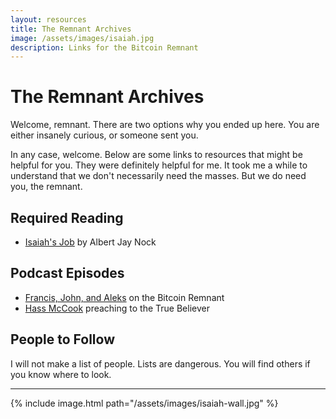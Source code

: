 ```yaml
---
layout: resources
title: The Remnant Archives
image: /assets/images/isaiah.jpg
description: Links for the Bitcoin Remnant
---
```


# The Remnant Archives

Welcome, remnant. There are two options why you ended up here. You are either
insanely curious, or someone sent you.

In any case, welcome. Below are some links to resources that might be helpful
for you. They were definitely helpful for me.  It took me a while to understand
that we don't necessarily need the masses. But we do need you, the remnant.

## Required Reading

* [Isaiah's Job](https://mises.org/library/isaiahs-job) by Albert Jay Nock

## Podcast Episodes

* [Francis, John, and Aleks](https://youtu.be/8t_sQ4rTGho) on the Bitcoin Remnant
* [Hass McCook](https://pca.st/podcast/2c390830-ee9d-0138-e808-0acc26574db2) preaching to the True Believer

## People to Follow

I will not make a list of people. Lists are dangerous. You will find others if you know where to look.

---

{% include image.html path="/assets/images/isaiah-wall.jpg" %}
